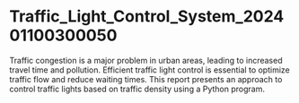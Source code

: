 # Traffic_Light_Control_System_202401100300050
Traffic congestion is a major problem in urban areas, leading to increased travel time and pollution. Efficient traffic light control is essential to optimize traffic flow and reduce waiting times. This report presents an approach to control traffic lights based on traffic density using a Python program.
